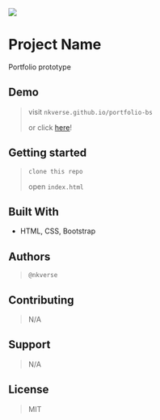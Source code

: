 ![](https://img.shields.io/badge/Microverse-blueviolet)

# Project Name

Portfolio prototype


## Demo

> visit `nkverse.github.io/portfolio-bs`
>
> or click [here](https://nkverse.github.io/portfolio-bs)!
>


## Getting started

> `clone this repo`
>
> open `index.html`
>


## Built With

- HTML, CSS, Bootstrap


## Authors

> `@nkverse`
>


## Contributing

> N/A
>


## Support

> N/A
>


## License

> MIT
>
